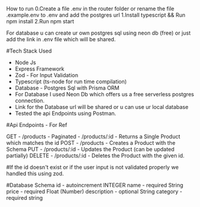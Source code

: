 How to run
0.Create a file .env in the router folder or rename the file .example.env to .env and add the postgres url
1.Install typescript && Run npm install
2.Run npm start

For database u can create ur own postgres sql using neon db (free) or just add the link in .env file which will be shared.

#Tech Stack Used

- Node Js
- Express Framework
- Zod - For Input Validation
- Typescript (ts-node for run time compilation)
- Database - Postgres Sql with Prisma ORM
- For Database I used Neon Db which offers us a free serverless postgres connection.
- Link for the Database url will be shared or u can use ur local database
- Tested the api Endpoints using Postman.

#Api Endpoints - For Ref

GET - /products - Paginated - /products/:id - Returns a Single Product which matches the id
POST - /products - Creates a Product with the Schema
PUT - /products/:id - Updates the Product (can be updated partially)
DELETE - /products/:id - Deletes the Product with the given id.

#If the id doesn't exist or if the user input is not validated properly we handled this using zod.

#Database Schema
id - autoincrement INTEGER
name - required String
price - required Float (Number)
description - optional String
category - required string
